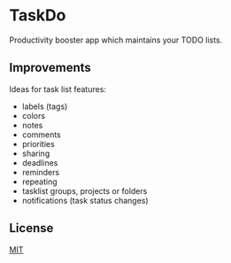 ﻿# TaskDo

Productivity booster app which maintains your TODO lists.

## Improvements

Ideas for task list features:
- labels (tags)
- colors
- notes
- comments
- priorities
- sharing
- deadlines
- reminders
- repeating
- tasklist groups, projects or folders
- notifications (task status changes)

## License

[MIT](https://opensource.org/licenses/MIT)
